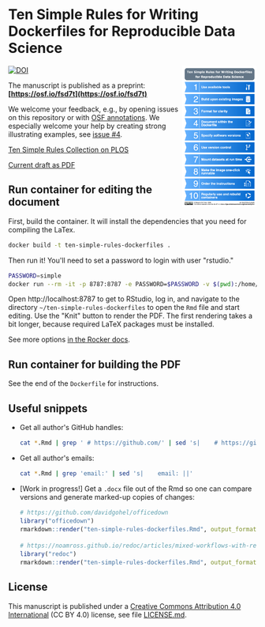 # Ten Simple Rules for Writing Dockerfiles for Reproducible Data Science

<img alt="Ten Simple Rules for Writing Dockerfiles for Reproducible Research - Summary" src="summary.png" width="30%" align="right">

[![DOI](https://img.shields.io/badge/DOI-10.31219%2Fosf.io%2Ffsd7t-blue)](https://doi.org/10.31219/osf.io/fsd7t)

The manuscript is published as a preprint: **[https://osf.io/fsd7t](https://osf.io/fsd7t)**

We welcome your feedback, e.g., by opening issues on this repository or with [OSF annotations](https://help.osf.io/hc/en-us/articles/360019738554-Annotate-a-Preprint).
We especially welcome your help by creating strong illustrating examples, see [issue #4](https://github.com/nuest/ten-simple-rules-dockerfiles/issues/4).

[Ten Simple Rules Collection on PLOS](https://collections.plos.org/ten-simple-rules)

[Current draft as PDF](https://nuest.github.io/ten-simple-rules-dockerfiles/ten-simple-rules-dockerfiles.pdf)

## Run container for editing the document

First, build the container. It will install the dependencies that you
need for compiling the LaTex.

```bash
docker build -t ten-simple-rules-dockerfiles .
```

Then run it! You'll need to set a password to login with user "rstudio."

```bash
PASSWORD=simple
docker run --rm -it -p 8787:8787 -e PASSWORD=$PASSWORD -v $(pwd):/home/rstudio/ten-simple-rules-dockerfiles ten-simple-rules-dockerfiles
```

Open http://localhost:8787 to get to RStudio, log in, and navigate to the directory `~/ten-simple-rules-dockerfiles` to open the `Rmd` file and start editing.
Use the "Knit" button to render the PDF.
The first rendering takes a bit longer, because required LaTeX packages must be installed.

See more options [in the Rocker docs](https://github.com/rocker-org/rocker-versioned/blob/master/rstudio/README.md#additional-configuration-options).

## Run container for building the PDF

See the end of the `Dockerfile` for instructions.

## Useful snippets

- Get all author's GitHub handles:
  ```bash
  cat *.Rmd | grep ' # https://github.com/' | sed 's|    # https://github.com/|@|'
  ```
- Get all author's emails:
  ```bash
  cat *.Rmd | grep 'email:' | sed 's|    email: ||'
  ```
- [Work in progress!] Get a `.docx` file out of the Rmd so one can compare versions and generate marked-up copies of changes:
  ```r
  # https://github.com/davidgohel/officedown
  library("officedown")
  rmarkdown::render("ten-simple-rules-dockerfiles.Rmd", output_format = officedown::rdocx_document(), output_file = "tsrd.docx")
  
  # https://noamross.github.io/redoc/articles/mixed-workflows-with-redoc.html
  library("redoc")
  rmarkdown::render("ten-simple-rules-dockerfiles.Rmd", output_format = redoc::redoc(), output_file = "tsrd.docx")
  ```

## License

This manuscript is published under a [Creative Commons Attribution 4.0 International](https://creativecommons.org/licenses/by/4.0/) (CC BY 4.0) license, see file [LICENSE.md](LICENSE.md).
